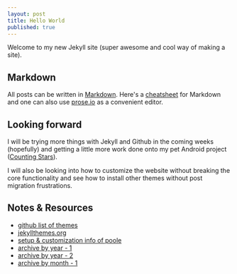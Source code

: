 ```yaml
---
layout: post
title: Hello World
published: true
---
```


Welcome to my new Jekyll site (super awesome and cool way of making a site). 

## Markdown

All posts can be written in [Markdown](http://daringfireball.net/projects/markdown/). Here's a [cheatsheet](https://github.com/adam-p/markdown-here/wiki/Markdown-Cheatsheet) for Markdown and one can also use [prose.io](prose.io) as a convenient editor. 

## Looking forward

I will be trying more things with Jekyll and Github in the coming weeks (hopefully) and getting a little more work done onto my pet Android project ([Counting Stars](/portfolio/#stars)). 

I will also be looking into how to customize the website without breaking the core functionality and see how to install other themes without post migration frustrations.

## Notes & Resources

- [github list of themes](https://github.com/jekyll/jekyll/wiki/Themes)
- [jekyllthemes.org](http://jekyllthemes.org/)
- [setup & customization info of poole](http://joshualande.com/jekyll-github-pages-poole/)
- [archive by year - 1](http://stackoverflow.com/questions/19086284/jekyll-liquid-templating-how-to-group-blog-posts-by-year)
- [archive by year - 2](http://mikerowecode.com/2010/08/jekyll_archives_grouped_by_year.html)
- [archive by month - 1](http://www.mitsake.net/2012/04/archives-in-jekyll/)